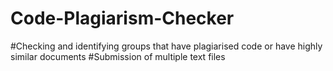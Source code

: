 # Code-Plagiarism-Checker
#Checking and identifying groups that have plagiarised code or have highly similar documents 
#Submission of multiple text files

